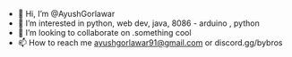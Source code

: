 - 👋 Hi, I’m @AyushGorlawar
- 👀 I’m interested in python, web dev, java, 8086 - arduino , python
- 💞️ I’m looking to collaborate on .something cool 
- 📫 How to reach me ayushgorlawar91@gmail.com or discord.gg/bybros

<!---
AyushGorlawar/AyushGorlawar is a ✨ special ✨ repository because its `README.md` (this file) appears on your GitHub profile.
You can click the Preview link to take a look at your changes.
--->

